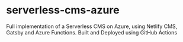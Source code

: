 # serverless-cms-azure
 Full implementation of a Serverless CMS on Azure, using Netlify CMS, Gatsby and Azure Functions. Built and Deployed using GitHub Actions
